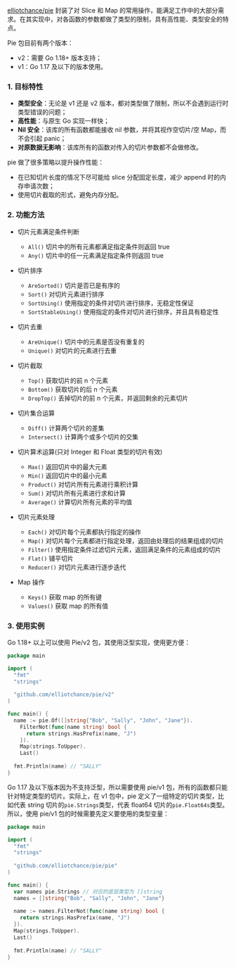 [elliotchance/pie](https://github.com/elliotchance/pie) 封装了对 Slice 和 Map 的常用操作，能满足工作中的大部分需求。在其实现中，对各函数的参数都做了类型的限制，具有高性能、类型安全的特点。

Pie 包目前有两个版本：

* v2：需要 Go 1.18+ 版本支持；
* v1：Go 1.17 及以下的版本使用。

### 1. 目标特性

* **类型安全**：无论是 v1 还是 v2 版本，都对类型做了限制，所以不会遇到运行时类型错误的问题；
* **高性能**：与原生 Go 实现一样快；
* **Nil 安全**：该库的所有函数都能接收 nil 参数，并将其视作空切片/空 Map，而不会引起 panic；
* **对原数据无影响**：该库所有的函数对传入的切片参数都不会做修改。

pie 做了很多策略以提升操作性能：

* 在已知切片长度的情况下尽可能给 slice 分配固定长度，减少 append 时的内存申请次数；
* 使用切片截取的形式，避免内存分配。

### 2. 功能方法

* 切片元素满足条件判断

    - `All()` 切片中的所有元素都满足指定条件则返回 true
    - `Any()` 切片中的任一元素满足指定条件则返回 true

* 切片排序

    - `AreSorted()` 切片是否已是有序的
    - `Sort()` 对切片元素进行排序
    - `SortUsing()` 使用指定的条件对切片进行排序，无稳定性保证
    - `SortStableUsing()` 使用指定的条件对切片进行排序，并且具有稳定性

* 切片去重

    - `AreUnique()` 切片中的元素是否没有重复的
    - `Unique()` 对切片的元素进行去重

* 切片截取

    - `Top()` 获取切片的前 n 个元素
    - `Bottom()` 获取切片的后 n 个元素
    - `DropTop()` 丢掉切片的前 n 个元素，并返回剩余的元素切片

* 切片集合运算

    - `Diff()` 计算两个切片的差集
    - `Intersect()` 计算两个或多个切片的交集

* 切片算术运算(只对 Integer 和 Float 类型的切片有效)

    - `Max()` 返回切片中的最大元素
    - `Min()` 返回切片中的最小元素
    - `Product()` 对切片所有元素进行乘积计算
    - `Sum()` 对切片所有元素进行求和计算
    - `Average()` 计算切片所有元素的平均值

* 切片元素处理

    - `Each()` 对切片每个元素都执行指定的操作
    - `Map()` 对切片每个元素都进行指定处理，返回由处理后的结果组成的切片
    - `Filter()` 使用指定条件过滤切片元素，返回满足条件的元素组成的切片
    - `Flat()` 铺平切片
    - `Reducer()` 对切片元素进行逐步迭代

* Map 操作

    - `Keys()` 获取 map 的所有键
    - `Values()` 获取 map 的所有值

### 3. 使用实例

Go 1.18+ 以上可以使用 Pie/v2 包，其使用泛型实现，使用更方便：

```go
package main

import (
  "fmt"
  "strings"
  
  "github.com/elliotchance/pie/v2"
)

func main() {
  name := pie.Of([]string{"Bob", "Sally", "John", "Jane"}).
    FilterNot(func(name string) bool {
      return strings.HasPrefix(name, "J")
    }).
    Map(strings.ToUpper).
    Last()
    
  fmt.Println(name) // "SALLY"
}
```

Go 1.17 及以下版本因为不支持泛型，所以需要使用 pie/v1 包，所有的函数都只能针对特定类型的切片。实际上，在 v1 包中，pie 定义了一组特定的切片类型，比如代表 string 切片的`pie.Strings`类型，代表 float64 切片的`pie.Float64s`类型。所以，使用 pie/v1 包的时候需要先定义要使用的类型变量：

```go
package main

import (
  "fmt"
  "strings"
  
  "github.com/elliotchance/pie/pie"
)

func main() {
  var names pie.Strings // 对应的底层类型为 []string
  names = []string{"Bob", "Sally", "John", "Jane"}
  
  name := names.FilterNot(func(name string) bool {
    return strings.HasPrefix(name, "J")
  }).
  Map(strings.ToUpper).
  Last()
  
  fmt.Println(name) // "SALLY"
}
```